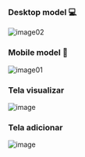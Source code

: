 ### Desktop model 💻
![image02](https://github.com/user-attachments/assets/a7acff86-51ad-427b-a32a-23d3db9f973b)

### Mobile model 📱
![image01](https://github.com/user-attachments/assets/cecd045b-75e5-4199-b6cb-a2983132849f)

### Tela visualizar
![image](https://github.com/user-attachments/assets/8809024b-8f4a-4695-b26a-86e49ee2c4fa)

### Tela adicionar
![image](https://github.com/user-attachments/assets/c2ed0a8c-6852-42b7-9432-30200d466784)


